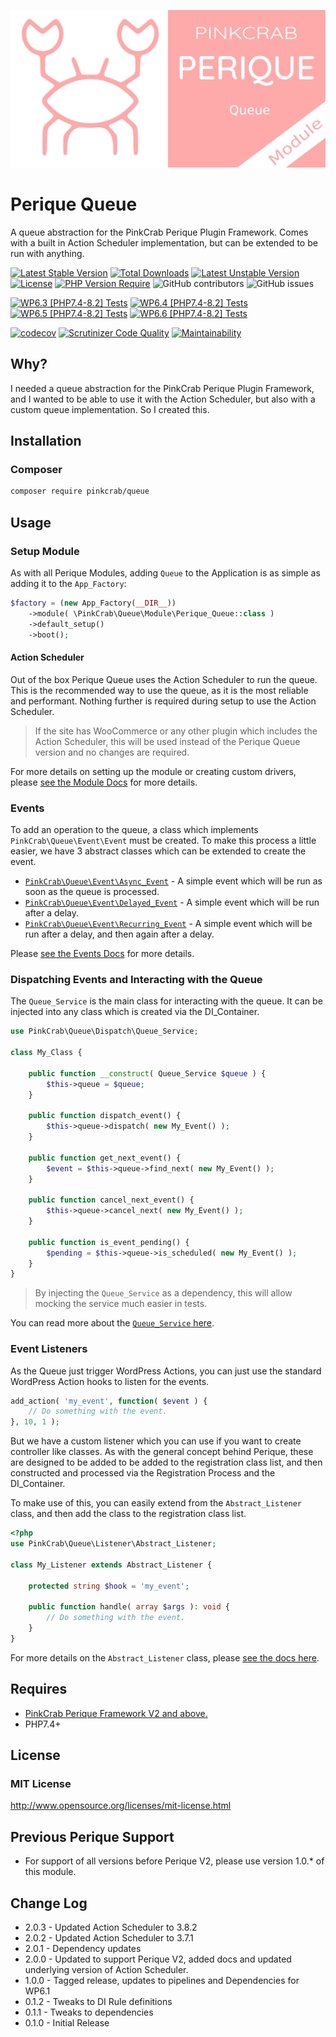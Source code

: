 ![logo](/docs/Perique-Queue-Card.jpg "PinkCrab Perique Queue")

# Perique Queue
A queue abstraction for the PinkCrab Perique Plugin Framework. Comes with a built in Action Scheduler implementation, but can be extended to be run with anything.


[![Latest Stable Version](https://poser.pugx.org/pinkcrab/queue/v)](https://packagist.org/packages/pinkcrab/queue) [![Total Downloads](https://poser.pugx.org/pinkcrab/queue/downloads)](https://packagist.org/packages/pinkcrab/queue) [![Latest Unstable Version](https://poser.pugx.org/pinkcrab/queue/v/unstable)](https://packagist.org/packages/pinkcrab/queue) [![License](https://poser.pugx.org/pinkcrab/queue/license)](https://packagist.org/packages/pinkcrab/queue) [![PHP Version Require](https://poser.pugx.org/pinkcrab/queue/require/php)](https://packagist.org/packages/pinkcrab/queue)
![GitHub contributors](https://img.shields.io/github/contributors/Pink-Crab/Perique-Queue?label=Contributors)
![GitHub issues](https://img.shields.io/github/issues-raw/Pink-Crab/Perique-Queue)

[![WP6.3 [PHP7.4-8.2] Tests](https://github.com/Pink-Crab/Perique-Queue/actions/workflows/WP_6_3.yaml/badge.svg)](https://github.com/Pink-Crab/Perique-Queue/actions/workflows/WP_6_3.yaml)
[![WP6.4 [PHP7.4-8.2] Tests](https://github.com/Pink-Crab/Perique-Queue/actions/workflows/WP_6_4.yaml/badge.svg)](https://github.com/Pink-Crab/Perique-Queue/actions/workflows/WP_6_4.yaml)
[![WP6.5 [PHP7.4-8.2] Tests](https://github.com/Pink-Crab/Perique-Queue/actions/workflows/WP_6_5.yaml/badge.svg)](https://github.com/Pink-Crab/Perique-Queue/actions/workflows/WP_6_5.yaml)
[![WP6.6 [PHP7.4-8.2] Tests](https://github.com/Pink-Crab/Perique-Queue/actions/workflows/WP_6_6.yaml/badge.svg)](https://github.com/Pink-Crab/Perique-Queue/actions/workflows/WP_6_6.yaml)


[![codecov](https://codecov.io/gh/Pink-Crab/Perique-Queue/branch/master/graph/badge.svg?token=0sWrPDNZMt)](https://codecov.io/gh/Pink-Crab/Perique-Queue)
[![Scrutinizer Code Quality](https://scrutinizer-ci.com/g/Pink-Crab/Perique-Queue/badges/quality-score.png?b=master)](https://scrutinizer-ci.com/g/Pink-Crab/Perique-Queue/?branch=master)
[![Maintainability](https://api.codeclimate.com/v1/badges/6abaf4e934d80a1634b2/maintainability)](https://codeclimate.com/github/Pink-Crab/Perique-Queue/maintainability)

## Why?

I needed a queue abstraction for the PinkCrab Perique Plugin Framework, and I wanted to be able to use it with the Action Scheduler, but also with a custom queue implementation. So I created this.

## Installation

### Composer

```bash
composer require pinkcrab/queue
```

## Usage

### Setup Module

As with all Perique Modules, adding `Queue` to the Application is as simple as adding it to the `App_Factory`:

```php
$factory = (new App_Factory(__DIR__))
    ->module( \PinkCrab\Queue\Module\Perique_Queue::class )
    ->default_setup()
    ->boot();
```

#### Action Scheduler

Out of the box Perique Queue uses the Action Scheduler to run the queue. This is the recommended way to use the queue, as it is the most reliable and performant. Nothing further is required during setup to use the Action Scheduler. 

> If the site has WooCommerce or any other plugin which includes the Action Scheduler, this will be used instead of the Perique Queue version and no changes are required.

For more details on setting up the module or creating custom drivers, please [see the Module Docs](docs/queue-driver.md) for more details.

### Events

To add an operation to the queue, a class which implements `PinkCrab\Queue\Event\Event` must be created. To make this process a little easier, we have 3 abstract classes which can be extended to create the event.

* [`PinkCrab\Queue\Event\Async_Event`](./docs/events.md#async-event) - A simple event which will be run as soon as the queue is processed.
* [`PinkCrab\Queue\Event\Delayed_Event`](./docs/events.md#delayed-event) - A simple event which will be run after a delay.
* [`PinkCrab\Queue\Event\Recurring_Event`](./docs/events.md#recurring-event) - A simple event which will be run after a delay, and then again after a delay.

Please [see the Events Docs](./docs/events.md) for more details.

### Dispatching Events and Interacting with the Queue


The `Queue_Service` is the main class for interacting with the queue. It can be injected into any class which is created via the DI_Container.

```php
use PinkCrab\Queue\Dispatch\Queue_Service;

class My_Class {

    public function __construct( Queue_Service $queue ) {
        $this->queue = $queue;
    }

    public function dispatch_event() {
        $this->queue->dispatch( new My_Event() );
    }

    public function get_next_event() {
        $event = $this->queue->find_next( new My_Event() );
    }

    public function cancel_next_event() {
        $this->queue->cancel_next( new My_Event() );
    }

    public function is_event_pending() {
        $pending = $this->queue->is_scheduled( new My_Event() );
    }
}
```
> By injecting the `Queue_Service` as a dependency, this will allow mocking the service much easier in tests.

You can read more about the [`Queue_Service` here](./docs/queue-service.md).

### Event Listeners

As the Queue just trigger WordPress Actions, you can just use the standard WordPress Action hooks to listen for the events.

```php
add_action( 'my_event', function( $event ) {
    // Do something with the event.
}, 10, 1 );
```

But we have a custom listener which you can use if you want to create controller like classes. As with the general concept behind Perique, these are designed to be added to be added to the registration class list, and then constructed and processed via the Registration Process and the DI_Container.

To make use of this, you can easily extend from the `Abstract_Listener` class, and then add the class to the registration class list.

```php
<?php
use PinkCrab\Queue\Listener\Abstract_Listener;

class My_Listener extends Abstract_Listener {

    protected string $hook = 'my_event';

    public function handle( array $args ): void {
        // Do something with the event.
    }
}
```

For more details on the `Abstract_Listener` class, please [see the docs here](./docs/event-listener.md).

## Requires
* [PinkCrab Perique Framework V2 and above.](https://github.com/Pink-Crab/Perqiue-Framework)
* PHP7.4+

## License

### MIT License
http://www.opensource.org/licenses/mit-license.html  

## Previous Perique Support

* For support of all versions before Perique V2, please use version 1.0.* of this module.

## Change Log ##
* 2.0.3 - Updated Action Scheduler to 3.8.2
* 2.0.2 - Updated Action Scheduler to 3.7.1
* 2.0.1 - Dependency updates
* 2.0.0 - Updated to support Perique V2, added docs and updated underlying version of Action Scheduler.
* 1.0.0 - Tagged release, updates to pipelines and Dependencies for WP6.1
* 0.1.2 - Tweaks to DI Rule definitions
* 0.1.1 - Tweaks to dependencies
* 0.1.0 - Initial Release
